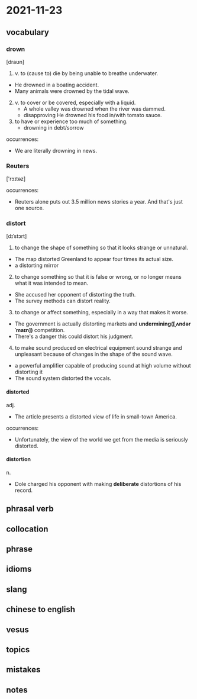 # 2021-11-23
## vocabulary
### drown
[draʊn]
1. v. to (cause to) die by being unable to breathe underwater.
  - He drowned in a boating accident.
  - Many animals were drowned by the tidal wave.
2. v. to cover or be covered, especially with a liquid.
   - A whole valley was drowned when the river was dammed.
   - disapproving He drowned his food in/with tomato sauce.
3. to have or experience too much of something.
   - drowning in debt/sorrow

occurrences:
- We are literally drowning in news.

### Reuters
['rɔɪtəz]

occurrences:
- Reuters alone puts out 3.5 million news stories a year. And that's just one source.

### distort
[dɪˈstɔrt]
1. to change the shape of something so that it looks strange or unnatural.
  - The map distorted Greenland to appear four times its actual size.
  - a distorting mirror
2. to change something so that it is false or wrong, or no longer means what it was intended to mean.
  - She accused her opponent of distorting the truth.
  - The survey methods can distort reality.
3. to change or affect something, especially in a way that makes it worse.
  - The government is actually distorting markets and **undermining([ˌʌndərˈmaɪn])** competition.
  - There's a danger this could distort his judgment.
4. to make sound produced on electrical equipment sound strange and unpleasant because of changes in the shape of the sound wave.
  - a powerful amplifier capable of producing sound at high volume without distorting it
  - The sound system distorted the vocals.

#### distorted
adj.
- The article presents a distorted view of life in small-town America.

occurrences:
- Unfortunately, the view of the world we get from the media is seriously distorted.

#### distortion
n. 
- Dole charged his opponent with making **deliberate** distortions of his record.

## phrasal verb

## collocation

## phrase

## idioms

## slang

## chinese to english

## vesus

## topics

## mistakes

## notes
